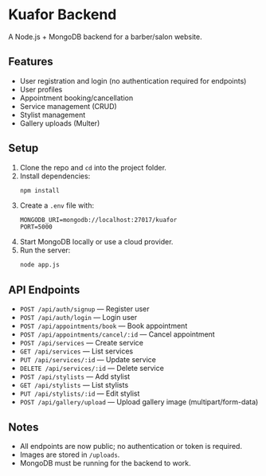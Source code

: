 # Kuafor Backend

A Node.js + MongoDB backend for a barber/salon website.

## Features

- User registration and login (no authentication required for endpoints)
- User profiles
- Appointment booking/cancellation
- Service management (CRUD)
- Stylist management
- Gallery uploads (Multer)

## Setup

1. Clone the repo and `cd` into the project folder.
2. Install dependencies:
   ```bash
   npm install
   ```
3. Create a `.env` file with:
   ```env
   MONGODB_URI=mongodb://localhost:27017/kuafor
   PORT=5000
   ```
4. Start MongoDB locally or use a cloud provider.
5. Run the server:
   ```bash
   node app.js
   ```

## API Endpoints

- `POST /api/auth/signup` — Register user
- `POST /api/auth/login` — Login user
- `POST /api/appointments/book` — Book appointment
- `POST /api/appointments/cancel/:id` — Cancel appointment
- `POST /api/services` — Create service
- `GET /api/services` — List services
- `PUT /api/services/:id` — Update service
- `DELETE /api/services/:id` — Delete service
- `POST /api/stylists` — Add stylist
- `GET /api/stylists` — List stylists
- `PUT /api/stylists/:id` — Edit stylist
- `POST /api/gallery/upload` — Upload gallery image (multipart/form-data)

## Notes

- All endpoints are now public; no authentication or token is required.
- Images are stored in `/uploads`.
- MongoDB must be running for the backend to work.
